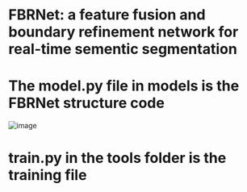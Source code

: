 # FBRNet: a feature fusion and boundary refinement network for real-time sementic segmentation
# The model.py file in models is the FBRNet structure code
![image](/FBRNet/image/network.png)
# train.py in the tools folder is the training file
